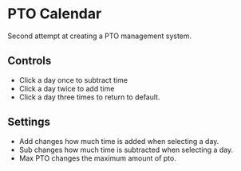 # PTO Calendar
 Second attempt at creating a PTO management system.

<h2>Controls</h2>
<ul>
 <li>Click a day once to subtract time</li>
 <li>Click a day twice to add time</li>
 <li>Click a day three times to return to default.</li>
</ul>

<h2>Settings</h2>
<ul>
 <li>Add changes how much time is added when selecting a day.</li>
 <li>Sub changes how much time is subtracted when selecting a day.</li>
 <li>Max PTO changes the maximum amount of pto.</li>
</ul>
